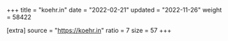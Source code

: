 +++
title = "koehr.in"
date = "2022-02-21"
updated = "2022-11-26"
weight = 58422

[extra]
source = "https://koehr.in"
ratio = 7
size = 57
+++
